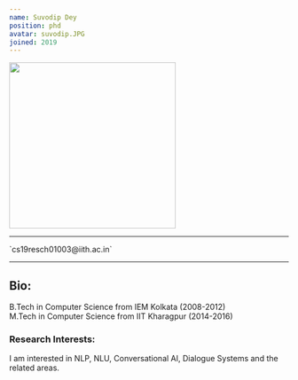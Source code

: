 ```yaml
---
name: Suvodip Dey
position: phd
avatar: suvodip.JPG
joined: 2019
---
```

 
 <img width="300" src="{{site.baseurl}}/images/people/{{page.avatar}}" data-action="zoom">
 <hr>
<i class="fa fa-envelope-o"></i> `cs19resch01003@iith.ac.in` 
<hr>

## Bio:
B.Tech in Computer Science from IEM Kolkata (2008-2012)<br>
M.Tech in Computer Science from IIT Kharagpur (2014-2016)

### Research Interests:
<p style="text-align:justify">

I am interested in NLP, NLU, Conversational AI, Dialogue Systems and the related areas.
</p>